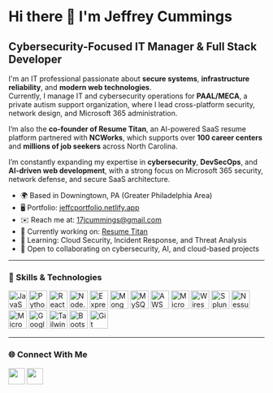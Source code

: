 Hi there 👋 I'm Jeffrey Cummings
====================================================================

Cybersecurity-Focused IT Manager & Full Stack Developer
-------------------------------------------------------

I'm an IT professional passionate about **secure systems**, **infrastructure reliability**, and **modern web technologies**.  
Currently, I manage IT and cybersecurity operations for **PAAL/MECA**, a private autism support organization, where I lead cross-platform security, network design, and Microsoft 365 administration.  

I’m also the **co-founder of Resume Titan**, an AI-powered SaaS resume platform partnered with **NCWorks**, which supports over **100 career centers** and **millions of job seekers** across North Carolina.  

I’m constantly expanding my expertise in **cybersecurity**, **DevSecOps**, and **AI-driven web development**, with a strong focus on Microsoft 365 security, network defense, and secure SaaS architecture.

* 🌍  Based in Downingtown, PA (Greater Philadelphia Area)  
* 🖥️  Portfolio: [jeffcportfolio.netlify.app](https://jeffcportfolio.netlify.app)  
* ✉️  Reach me at: [17jcummings@gmail.com](mailto:17jcummings@gmail.com)  
* 🚀  Currently working on: [Resume Titan](https://resumetitan.com)  
* 🧠  Learning: Cloud Security, Incident Response, and Threat Analysis  
* 🤝  Open to collaborating on cybersecurity, AI, and cloud-based projects  

---

### 🧩 Skills & Technologies

<p align="left">
<a href="https://developer.mozilla.org/en-US/docs/Web/JavaScript" target="_blank" rel="noreferrer"><img src="https://raw.githubusercontent.com/danielcranney/readme-generator/main/public/icons/skills/javascript-colored.svg" width="36" height="36" alt="JavaScript" /></a>
<a href="https://www.python.org/" target="_blank" rel="noreferrer"><img src="https://raw.githubusercontent.com/danielcranney/readme-generator/main/public/icons/skills/python-colored.svg" width="36" height="36" alt="Python" /></a>
<a href="https://react.dev/" target="_blank" rel="noreferrer"><img src="https://raw.githubusercontent.com/danielcranney/readme-generator/main/public/icons/skills/react-colored.svg" width="36" height="36" alt="React" /></a>
<a href="https://nodejs.org/" target="_blank" rel="noreferrer"><img src="https://raw.githubusercontent.com/danielcranney/readme-generator/main/public/icons/skills/nodejs-colored.svg" width="36" height="36" alt="Node.js" /></a>
<a href="https://expressjs.com/" target="_blank" rel="noreferrer"><img src="https://raw.githubusercontent.com/danielcranney/readme-generator/main/public/icons/skills/express-colored.svg" width="36" height="36" alt="Express" /></a>
<a href="https://www.mongodb.com/" target="_blank" rel="noreferrer"><img src="https://raw.githubusercontent.com/danielcranney/readme-generator/main/public/icons/skills/mongodb-colored.svg" width="36" height="36" alt="MongoDB" /></a>
<a href="https://www.mysql.com/" target="_blank" rel="noreferrer"><img src="https://raw.githubusercontent.com/danielcranney/readme-generator/main/public/icons/skills/mysql-colored.svg" width="36" height="36" alt="MySQL" /></a>
<a href="https://aws.amazon.com/" target="_blank" rel="noreferrer"><img src="https://raw.githubusercontent.com/danielcranney/readme-generator/main/public/icons/skills/aws-colored.svg" width="36" height="36" alt="AWS" /></a>
<a href="https://www.microsoft.com/en-us/security/business/microsoft-defender" target="_blank" rel="noreferrer"><img src="https://raw.githubusercontent.com/danielcranney/readme-generator/main/public/icons/skills/microsoft-colored.svg" width="36" height="36" alt="Microsoft Security" /></a>
<a href="https://www.wireshark.org/" target="_blank" rel="noreferrer"><img src="https://raw.githubusercontent.com/danielcranney/readme-generator/main/public/icons/skills/linux-colored.svg" width="36" height="36" alt="Wireshark" /></a>
<a href="https://www.splunk.com/" target="_blank" rel="noreferrer"><img src="https://raw.githubusercontent.com/danielcranney/readme-generator/main/public/icons/skills/docker-colored.svg" width="36" height="36" alt="Splunk" /></a>
<a href="https://www.nessus.org/" target="_blank" rel="noreferrer"><img src="https://raw.githubusercontent.com/danielcranney/readme-generator/main/public/icons/skills/webpack-colored.svg" width="36" height="36" alt="Nessus" /></a>
<a href="https://www.microsoft.com/en-us/microsoft-365" target="_blank" rel="noreferrer"><img src="https://raw.githubusercontent.com/danielcranney/readme-generator/main/public/icons/skills/microsoftoffice-colored.svg" width="36" height="36" alt="Microsoft 365" /></a>
<a href="https://cloud.google.com/" target="_blank" rel="noreferrer"><img src="https://raw.githubusercontent.com/danielcranney/readme-generator/main/public/icons/skills/googlecloud-colored.svg" width="36" height="36" alt="Google Cloud" /></a>
<a href="https://tailwindcss.com/" target="_blank" rel="noreferrer"><img src="https://raw.githubusercontent.com/danielcranney/readme-generator/main/public/icons/skills/tailwindcss-colored.svg" width="36" height="36" alt="TailwindCSS" /></a>
<a href="https://getbootstrap.com/" target="_blank" rel="noreferrer"><img src="https://raw.githubusercontent.com/danielcranney/readme-generator/main/public/icons/skills/bootstrap-colored.svg" width="36" height="36" alt="Bootstrap" /></a>
<a href="https://git-scm.com/" target="_blank" rel="noreferrer"><img src="https://raw.githubusercontent.com/danielcranney/readme-generator/main/public/icons/skills/git-colored.svg" width="36" height="36" alt="Git" /></a>
</p>

---

### 🌐 Connect With Me

<p align="left">
<a href="https://github.com/jeffch19" target="_blank"><img src="https://raw.githubusercontent.com/danielcranney/readme-generator/main/public/icons/socials/github.svg" width="32" height="32" /></a>
<a href="https://www.linkedin.com/in/jeff-cummings-782a24170/" target="_blank"><img src="https://raw.githubusercontent.com/danielcranney/readme-generator/main/public/icons/socials/linkedin.svg" width="32" height="32" /></a>
</p>
